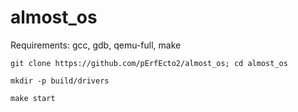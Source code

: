 # almost_os

Requirements: gcc, gdb, qemu-full, make

`git clone https://github.com/pErfEcto2/almost_os; cd almost_os`

`mkdir -p build/drivers`

`make start`

